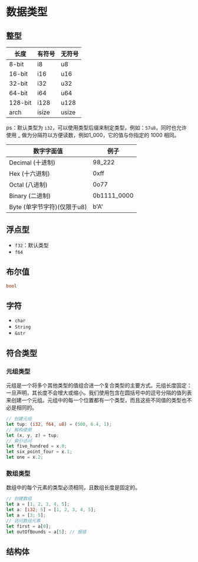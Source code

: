 # 数据类型

## 整型

| 长度 | 有符号 | 无符号 |
| --- | --- | --- |
| 8-bit | i8 | u8 |
| 16-bit | i16 | u16 |
| 32-bit | i32 | u32 |
| 64-bit | i64 | u64 |
| 128-bit | i128 | u128 |
| arch | isize | usize |

ps：默认类型为 `i32`，可以使用类型后缀来制定类型，例如：`57u8`，同时也允许使用 _ 做为分隔符以方便读数，例如1_000，它的值与你指定的 1000 相同。

| 数字字面值 | 例子 |
| --- | --- |
| Decimal (十进制) | 98_222 |
| Hex (十六进制) |0xff |
| Octal (八进制) | 0o77 |
| Binary (二进制) | 0b1111_0000 |
| Byte (单字节字符)(仅限于u8) | b'A' |

## 浮点型

- `f32`：默认类型
- `f64`

## 布尔值

```rust
bool
```

## 字符

- `char`
- `String`
- `&str`

## 符合类型

### 元组类型

元组是一个将多个其他类型的值组合进一个复合类型的主要方式。元组长度固定：一旦声明，其长度不会增大或缩小。我们使用包含在圆括号中的逗号分隔的值列表来创建一个元组。元组中的每一个位置都有一个类型，而且这些不同值的类型也不必是相同的。

```rust
// 创建元组
let tup: (i32, f64, u8) = (500, 6.4, 1);
// 解构使用
let (x, y, z) = tup;
// 索引访问
let five_hundred = x.0;
let six_point_four = x.1;
let one = x.2;
```

### 数组类型

数组中的每个元素的类型必须相同，且数组长度是固定的。

```rust
// 创建数组
let a = [1, 2, 3, 4, 5];
let a: [i32; 5] = [1, 2, 3, 4, 5];
let a = [3; 5];
// 访问数组元素
let first = a[0];
let outOfBounds = a[5]; // 报错
```

## 结构体
